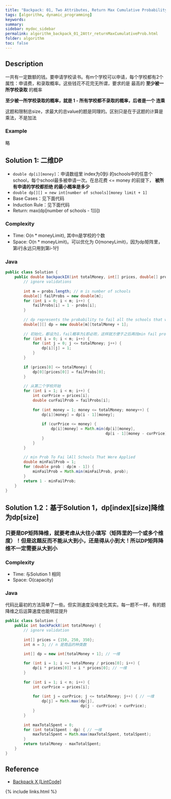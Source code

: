 ```yaml
---
title: "Backpack: 01, Two Attributes, Return Max Cumulative Probability"
tags: [algorithm, dynamic_programming]
keywords:
summary:
sidebar: mydoc_sidebar
permalink: algorithm_backpack_01_2Attr_returnMaxCumulativeProb.html
folder: algorithm
toc: false
---
```


## Description
一共有一定数额的钱。要申请学校读书。有m个学校可以申请，每个学校都有2个属性：申请费，和录取概率。这些钱花不花完无所谓，要求的是 最高的 **至少被一所学校录取** 的概率

**至少被一所学校录取的概率，就是 1 - 所有学校都不录取的概率，后者是一个 连乘**

这题和限制总size，求最大的总value的题是同理的。区别只是在于这题的计算是乘法，不是加法

### Example
略

## Solution 1: 二维DP
* `double dp[i][money]`：申请数组里 index为0到i 的schools中的任意个school，每个school最多被申请一次。在总花费 <= money 的前提下，
**被所有申请的学校都拒绝 的最小概率是多少**
* `double dp[][] = new int[number of schools][money limit + 1]`
* Base Cases：见下面代码
* Induction Rule：见下面代码
* Return: max(dp[number of schools - 1][i])

### Complexity
* Time: O(n * moneyLimit), 其中n是学校的个数
* Space: O(n * moneyLimit)。可以优化为 O(moneyLimit)，因为dp矩阵里，第i行永远只用到第i-1行

### Java
```java
public class Solution {
    public double backpackIX(int totalMoney, int[] prices, double[] probs) {
        // ignore validations
        
        int m = probs.length; // m is number of schools
        double[] failProbs = new double[m];
        for (int i = 0; i < m; i++) {
            failProbs[i] = 1 - probs[i];
        }
        
        // dp represents the probability to fail all the schools that were applied
        double[][] dp = new double[m][totalMoney + 1];
        
        // 初始化，都设为1，fail概率为1即必败，这样就方便于之后再找min fail prob
        for (int i = 0; i < m; i++) {
            for (int j = 0; j <= totalMoney; j++) {
                dp[i][j] = 1;
            }
        }
        
        if (prices[0] <= totalMoney) {
            dp[0][prices[0]] = failProbs[0];
        }
        
        // 从第二个学校开始
        for (int i = 1; i < m; i++) {
            int curPrice = prices[i];
            double curFailProb = failProbs[i];
            
            for (int money = 1; money <= totalMoney; money++) {
                dp[i][money] = dp[i - 1][money];
                
                if (curPrice <= money) {
                    dp[i][money] = Math.min(dp[i][money],
                                            dp[i - 1][money - curPrice] * curFailProb);
                }
            }
        }
        
        // min Prob To Fai lAll Schools That Were Applied
        double minFailProb = 1;
        for (double prob : dp[m - 1]) {
            minFailProb = Math.min(minFailProb, prob);
        }
        return 1 - minFailProb;
    }
}
```

## Solution 1.2：基于Solution 1，dp[index][size]降维为dp[size]

### 只要是DP矩阵降维，就要考虑从大往小填写（矩阵里的一个或多个维度）！但是这题反而不能从大到小，还是得从小到大！所以DP矩阵降维不一定需要从大到小

### Complexity
* Time: 与Solution 1 相同
* Space: O(capacity)

### Java
代码比最初的方法简单了一些。但实测速度没啥变化其实。每一题不一样，有的题降维之后运算速度也能明显提升
```java
public class Solution {
    public int backPackX(int totalMoney) {
        // ignore validation
        
        int[] prices = {150, 250, 350};
        int n = 3; // n 是商品的种类数
        
        int[] dp = new int[totalMoney + 1]; // 一维

        for (int i = 1; i <= totalMoney / prices[0]; i++) {
            dp[i * prices[0]] = i * prices[0]; // 一维
        }
        
        for (int i = 1; i < n; i++) {
            int curPrice = prices[i];
            
            for (int j = curPrice; j <= totalMoney; j++) { // 一维
                dp[j] = Math.max(dp[j],
                                 dp[j - curPrice] + curPrice);
            }
        }
        
        int maxTotalSpent = 0;
        for (int totalSpent : dp) { // 一维
            maxTotalSpent = Math.max(maxTotalSpent, totalSpent);
        }
        return totalMoney - maxTotalSpent;
    }
}
```

## Reference
* [Backpack X [LintCode]](https://www.lintcode.com/problem/backpack-x/description)

{% include links.html %}
